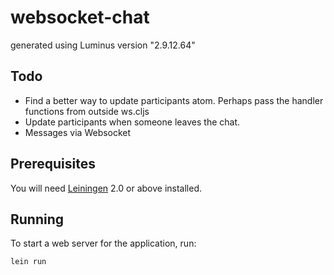 # websocket-chat

generated using Luminus version "2.9.12.64"

## Todo

- Find a better way to update participants atom. Perhaps pass the handler functions from outside ws.cljs
- Update participants when someone leaves the chat.
- Messages via Websocket

## Prerequisites

You will need [Leiningen][1] 2.0 or above installed.

[1]: https://github.com/technomancy/leiningen

## Running

To start a web server for the application, run:

    lein run 
